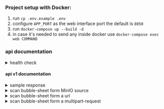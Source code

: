 ### Project setup with Docker:

1. run `cp .env.example .env`
2. configure `APP_PORT` as the web interface port the default is `8050`
3. run `docker-compose up --build -d`
4. in case it's needed to send any inside docker use `docker-compose exec web COMMAND`

### api documentation

<details>
  <summary> health check </summary>

    GET `/api/health/check`

</details>

#### api v1 documentation

<details>
  <summary> sample response </summary>

    POST `/api/v1/scan/test`

</details>


<details>
  <summary> scan bubble-sheet form MinIO source </summary>

    POST `/api/v1/scan/minio`

```json
{
  "token": "hgRHGxrX6yd4Zz5gtSVxDkARcrkjAF_vf7PkkF8jDRA",
  "path": "pics/alaa.jpg",
  "path_choices": "output_pics/alaa.jpg"
}
```

</details>



<details>
  <summary> scan bubble-sheet form a url </summary>

    POST `/api/v1/scan/url`

```json
{
  "url": "https://nodes.alaatv.com/test/alaa.jpg"
}
```

</details>


<details>
  <summary> scan bubble-sheet form a multipart-request </summary>

    POST `/api/v1/scan/direct`

```json
{
  "image": "[FILE]"
}
```

</details>